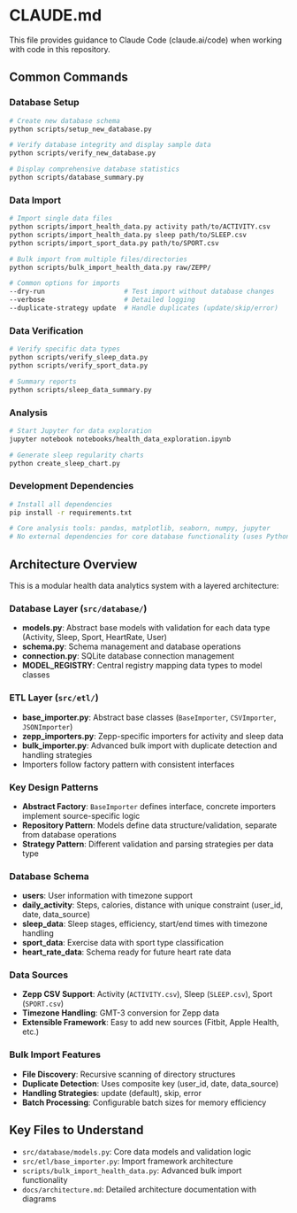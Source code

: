 # CLAUDE.md

This file provides guidance to Claude Code (claude.ai/code) when working with code in this repository.

## Common Commands

### Database Setup
```bash
# Create new database schema
python scripts/setup_new_database.py

# Verify database integrity and display sample data
python scripts/verify_new_database.py

# Display comprehensive database statistics
python scripts/database_summary.py
```

### Data Import
```bash
# Import single data files
python scripts/import_health_data.py activity path/to/ACTIVITY.csv
python scripts/import_health_data.py sleep path/to/SLEEP.csv
python scripts/import_sport_data.py path/to/SPORT.csv

# Bulk import from multiple files/directories
python scripts/bulk_import_health_data.py raw/ZEPP/

# Common options for imports
--dry-run                    # Test import without database changes
--verbose                    # Detailed logging
--duplicate-strategy update  # Handle duplicates (update/skip/error)
```

### Data Verification
```bash
# Verify specific data types
python scripts/verify_sleep_data.py
python scripts/verify_sport_data.py

# Summary reports
python scripts/sleep_data_summary.py
```

### Analysis
```bash
# Start Jupyter for data exploration
jupyter notebook notebooks/health_data_exploration.ipynb

# Generate sleep regularity charts
python create_sleep_chart.py
```

### Development Dependencies
```bash
# Install all dependencies
pip install -r requirements.txt

# Core analysis tools: pandas, matplotlib, seaborn, numpy, jupyter
# No external dependencies for core database functionality (uses Python stdlib)
```

## Architecture Overview

This is a modular health data analytics system with a layered architecture:

### Database Layer (`src/database/`)
- **models.py**: Abstract base models with validation for each data type (Activity, Sleep, Sport, HeartRate, User)
- **schema.py**: Schema management and database operations  
- **connection.py**: SQLite database connection management
- **MODEL_REGISTRY**: Central registry mapping data types to model classes

### ETL Layer (`src/etl/`)
- **base_importer.py**: Abstract base classes (`BaseImporter`, `CSVImporter`, `JSONImporter`) 
- **zepp_importers.py**: Zepp-specific importers for activity and sleep data
- **bulk_importer.py**: Advanced bulk import with duplicate detection and handling strategies
- Importers follow factory pattern with consistent interfaces

### Key Design Patterns
- **Abstract Factory**: `BaseImporter` defines interface, concrete importers implement source-specific logic
- **Repository Pattern**: Models define data structure/validation, separate from database operations
- **Strategy Pattern**: Different validation and parsing strategies per data type

### Database Schema
- **users**: User information with timezone support
- **daily_activity**: Steps, calories, distance with unique constraint (user_id, date, data_source)
- **sleep_data**: Sleep stages, efficiency, start/end times with timezone handling
- **sport_data**: Exercise data with sport type classification
- **heart_rate_data**: Schema ready for future heart rate data

### Data Sources
- **Zepp CSV Support**: Activity (`ACTIVITY.csv`), Sleep (`SLEEP.csv`), Sport (`SPORT.csv`)
- **Timezone Handling**: GMT-3 conversion for Zepp data
- **Extensible Framework**: Easy to add new sources (Fitbit, Apple Health, etc.)

### Bulk Import Features
- **File Discovery**: Recursive scanning of directory structures
- **Duplicate Detection**: Uses composite key (user_id, date, data_source)
- **Handling Strategies**: update (default), skip, error
- **Batch Processing**: Configurable batch sizes for memory efficiency

## Key Files to Understand
- `src/database/models.py`: Core data models and validation logic
- `src/etl/base_importer.py`: Import framework architecture
- `scripts/bulk_import_health_data.py`: Advanced bulk import functionality
- `docs/architecture.md`: Detailed architecture documentation with diagrams
